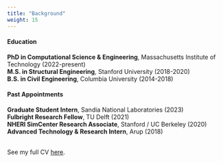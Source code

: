 ```yaml
---
title: "Background"
weight: 15
---
```



#### Education

**PhD in Computational Science & Engineering**, Massachusetts Institute of Technology (2022-present)  
**M.S. in Structural Engineering**, Stanford University (2018-2020)  
**B.S. in Civil Engineering**, Columbia University (2014-2018)

#### Past Appointments

**Graduate Student Intern**, Sandia National Laboratories (2023)  
**Fulbright Research Fellow**, TU Delft (2021)  
**NHERI SimCenter Research Associate**, Stanford / UC Berkeley (2020)  
**Advanced Technology & Research Intern**, Arup (2018)  

\
See my full CV [here](https://www.dropbox.com/s/7k0tuuge9fvbrsj/zou_joanna_cv.pdf?dl=0).